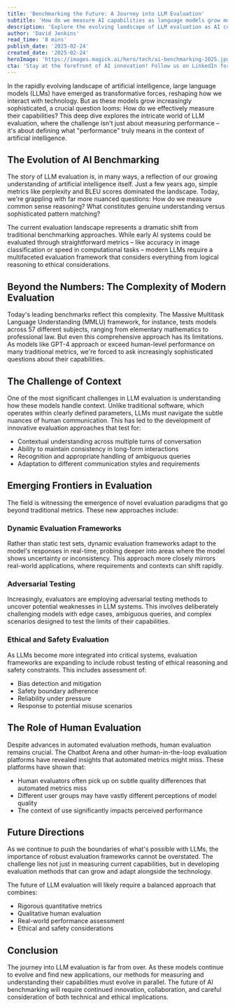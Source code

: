 ```yaml
---
title: 'Benchmarking the Future: A Journey into LLM Evaluation'
subtitle: 'How do we measure AI capabilities as language models grow more sophisticated?'
description: 'Explore the evolving landscape of LLM evaluation as AI continues to advance. From traditional metrics to cutting-edge frameworks, discover how experts are tackling the challenge of measuring AI capabilities in an era of increasingly sophisticated language models.'
author: 'David Jenkins'
read_time: '8 mins'
publish_date: '2025-02-24'
created_date: '2025-02-24'
heroImage: 'https://images.magick.ai/hero/tech/ai-benchmarking-2025.jpg'
cta: 'Stay at the forefront of AI innovation! Follow us on LinkedIn for regular insights into the latest developments in LLM evaluation and artificial intelligence benchmarking.'
---
```


In the rapidly evolving landscape of artificial intelligence, large language models (LLMs) have emerged as transformative forces, reshaping how we interact with technology. But as these models grow increasingly sophisticated, a crucial question looms: How do we effectively measure their capabilities? This deep dive explores the intricate world of LLM evaluation, where the challenge isn't just about measuring performance – it's about defining what "performance" truly means in the context of artificial intelligence.

## The Evolution of AI Benchmarking

The story of LLM evaluation is, in many ways, a reflection of our growing understanding of artificial intelligence itself. Just a few years ago, simple metrics like perplexity and BLEU scores dominated the landscape. Today, we're grappling with far more nuanced questions: How do we measure common sense reasoning? What constitutes genuine understanding versus sophisticated pattern matching?

The current evaluation landscape represents a dramatic shift from traditional benchmarking approaches. While early AI systems could be evaluated through straightforward metrics – like accuracy in image classification or speed in computational tasks – modern LLMs require a multifaceted evaluation framework that considers everything from logical reasoning to ethical considerations.

## Beyond the Numbers: The Complexity of Modern Evaluation

Today's leading benchmarks reflect this complexity. The Massive Multitask Language Understanding (MMLU) framework, for instance, tests models across 57 different subjects, ranging from elementary mathematics to professional law. But even this comprehensive approach has its limitations. As models like GPT-4 approach or exceed human-level performance on many traditional metrics, we're forced to ask increasingly sophisticated questions about their capabilities.

## The Challenge of Context

One of the most significant challenges in LLM evaluation is understanding how these models handle context. Unlike traditional software, which operates within clearly defined parameters, LLMs must navigate the subtle nuances of human communication. This has led to the development of innovative evaluation approaches that test for:

- Contextual understanding across multiple turns of conversation
- Ability to maintain consistency in long-form interactions
- Recognition and appropriate handling of ambiguous queries
- Adaptation to different communication styles and requirements

## Emerging Frontiers in Evaluation

The field is witnessing the emergence of novel evaluation paradigms that go beyond traditional metrics. These new approaches include:

### Dynamic Evaluation Frameworks

Rather than static test sets, dynamic evaluation frameworks adapt to the model's responses in real-time, probing deeper into areas where the model shows uncertainty or inconsistency. This approach more closely mirrors real-world applications, where requirements and contexts can shift rapidly.

### Adversarial Testing

Increasingly, evaluators are employing adversarial testing methods to uncover potential weaknesses in LLM systems. This involves deliberately challenging models with edge cases, ambiguous queries, and complex scenarios designed to test the limits of their capabilities.

### Ethical and Safety Evaluation

As LLMs become more integrated into critical systems, evaluation frameworks are expanding to include robust testing of ethical reasoning and safety constraints. This includes assessment of:

- Bias detection and mitigation
- Safety boundary adherence
- Reliability under pressure
- Response to potential misuse scenarios

## The Role of Human Evaluation

Despite advances in automated evaluation methods, human evaluation remains crucial. The Chatbot Arena and other human-in-the-loop evaluation platforms have revealed insights that automated metrics might miss. These platforms have shown that:

- Human evaluators often pick up on subtle quality differences that automated metrics miss
- Different user groups may have vastly different perceptions of model quality
- The context of use significantly impacts perceived performance

## Future Directions

As we continue to push the boundaries of what's possible with LLMs, the importance of robust evaluation frameworks cannot be overstated. The challenge lies not just in measuring current capabilities, but in developing evaluation methods that can grow and adapt alongside the technology.

The future of LLM evaluation will likely require a balanced approach that combines:

- Rigorous quantitative metrics
- Qualitative human evaluation
- Real-world performance assessment
- Ethical and safety considerations

## Conclusion

The journey into LLM evaluation is far from over. As these models continue to evolve and find new applications, our methods for measuring and understanding their capabilities must evolve in parallel. The future of AI benchmarking will require continued innovation, collaboration, and careful consideration of both technical and ethical implications.